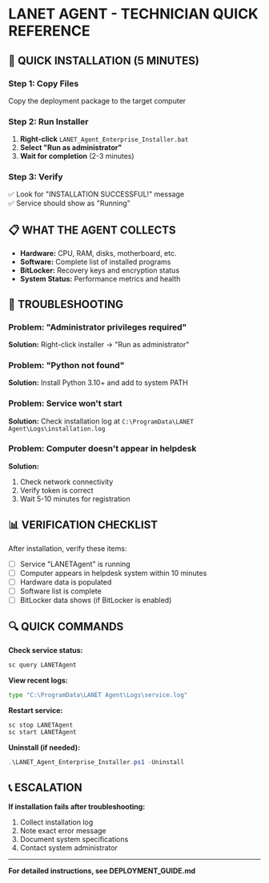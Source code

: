 # LANET AGENT - TECHNICIAN QUICK REFERENCE

## 🚀 QUICK INSTALLATION (5 MINUTES)

### **Step 1: Copy Files**
Copy the deployment package to the target computer

### **Step 2: Run Installer**
1. **Right-click** `LANET_Agent_Enterprise_Installer.bat`
2. **Select "Run as administrator"**
3. **Wait for completion** (2-3 minutes)

### **Step 3: Verify**
✅ Look for "INSTALLATION SUCCESSFUL!" message  
✅ Service should show as "Running"

## 📋 WHAT THE AGENT COLLECTS

- **Hardware:** CPU, RAM, disks, motherboard, etc.
- **Software:** Complete list of installed programs
- **BitLocker:** Recovery keys and encryption status
- **System Status:** Performance metrics and health

## 🔧 TROUBLESHOOTING

### **Problem: "Administrator privileges required"**
**Solution:** Right-click installer → "Run as administrator"

### **Problem: "Python not found"**
**Solution:** Install Python 3.10+ and add to system PATH

### **Problem: Service won't start**
**Solution:** Check installation log at `C:\ProgramData\LANET Agent\Logs\installation.log`

### **Problem: Computer doesn't appear in helpdesk**
**Solution:** 
1. Check network connectivity
2. Verify token is correct
3. Wait 5-10 minutes for registration

## 📊 VERIFICATION CHECKLIST

After installation, verify these items:

- [ ] Service "LANETAgent" is running
- [ ] Computer appears in helpdesk system within 10 minutes
- [ ] Hardware data is populated
- [ ] Software list is complete
- [ ] BitLocker data shows (if BitLocker is enabled)

## 🔍 QUICK COMMANDS

**Check service status:**
```cmd
sc query LANETAgent
```

**View recent logs:**
```cmd
type "C:\ProgramData\LANET Agent\Logs\service.log"
```

**Restart service:**
```cmd
sc stop LANETAgent
sc start LANETAgent
```

**Uninstall (if needed):**
```powershell
.\LANET_Agent_Enterprise_Installer.ps1 -Uninstall
```

## 📞 ESCALATION

**If installation fails after troubleshooting:**
1. Collect installation log
2. Note exact error message
3. Document system specifications
4. Contact system administrator

---

**For detailed instructions, see DEPLOYMENT_GUIDE.md**
